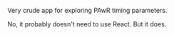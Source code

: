 Very crude app for exploring PAwR timing parameters.

No, it probably doesn't need to use React. But it does.
